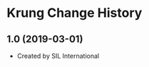 Krung Change History
====================

1.0 (2019-03-01)
----------------
* Created by SIL International
